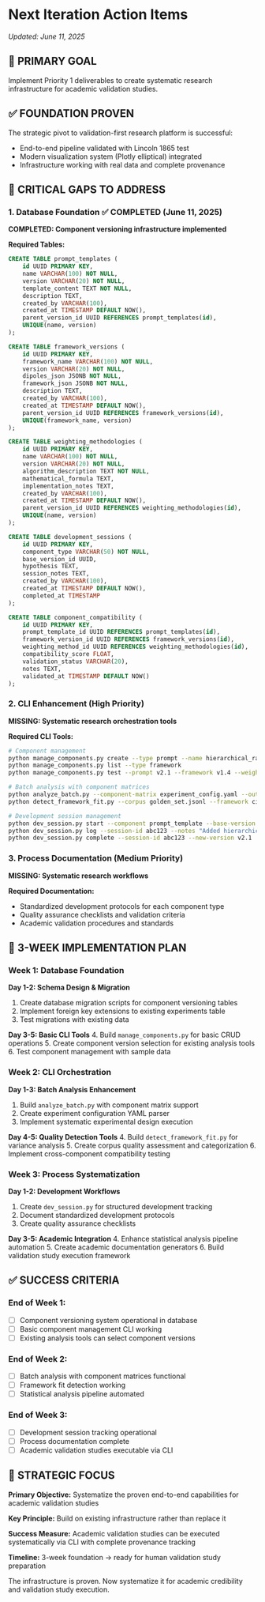 # Next Iteration Action Items
*Updated: June 11, 2025*

## 🎯 **PRIMARY GOAL**
Implement Priority 1 deliverables to create systematic research infrastructure for academic validation studies.

## ✅ **FOUNDATION PROVEN** 
The strategic pivot to validation-first research platform is successful:
- End-to-end pipeline validated with Lincoln 1865 test
- Modern visualization system (Plotly elliptical) integrated
- Infrastructure working with real data and complete provenance

## 🚨 **CRITICAL GAPS TO ADDRESS**

### **1. Database Foundation** ✅ **COMPLETED** (June 11, 2025)
**COMPLETED: Component versioning infrastructure implemented**

**Required Tables:**
```sql
CREATE TABLE prompt_templates (
    id UUID PRIMARY KEY,
    name VARCHAR(100) NOT NULL,
    version VARCHAR(20) NOT NULL,
    template_content TEXT NOT NULL,
    description TEXT,
    created_by VARCHAR(100),
    created_at TIMESTAMP DEFAULT NOW(),
    parent_version_id UUID REFERENCES prompt_templates(id),
    UNIQUE(name, version)
);

CREATE TABLE framework_versions (
    id UUID PRIMARY KEY,
    framework_name VARCHAR(100) NOT NULL,
    version VARCHAR(20) NOT NULL,
    dipoles_json JSONB NOT NULL,
    framework_json JSONB NOT NULL,
    description TEXT,
    created_by VARCHAR(100),
    created_at TIMESTAMP DEFAULT NOW(),
    parent_version_id UUID REFERENCES framework_versions(id),
    UNIQUE(framework_name, version)
);

CREATE TABLE weighting_methodologies (
    id UUID PRIMARY KEY,
    name VARCHAR(100) NOT NULL,
    version VARCHAR(20) NOT NULL,
    algorithm_description TEXT NOT NULL,
    mathematical_formula TEXT,
    implementation_notes TEXT,
    created_by VARCHAR(100),
    created_at TIMESTAMP DEFAULT NOW(),
    parent_version_id UUID REFERENCES weighting_methodologies(id),
    UNIQUE(name, version)
);

CREATE TABLE development_sessions (
    id UUID PRIMARY KEY,
    component_type VARCHAR(50) NOT NULL,
    base_version_id UUID,
    hypothesis TEXT,
    session_notes TEXT,
    created_by VARCHAR(100),
    created_at TIMESTAMP DEFAULT NOW(),
    completed_at TIMESTAMP
);

CREATE TABLE component_compatibility (
    id UUID PRIMARY KEY,
    prompt_template_id UUID REFERENCES prompt_templates(id),
    framework_version_id UUID REFERENCES framework_versions(id),
    weighting_method_id UUID REFERENCES weighting_methodologies(id),
    compatibility_score FLOAT,
    validation_status VARCHAR(20),
    notes TEXT,
    validated_at TIMESTAMP DEFAULT NOW()
);
```

### **2. CLI Enhancement** (High Priority)
**MISSING: Systematic research orchestration tools**

**Required CLI Tools:**
```bash
# Component management
python manage_components.py create --type prompt --name hierarchical_ranking --version v2.1
python manage_components.py list --type framework
python manage_components.py test --prompt v2.1 --framework v1.4 --weighting v1.2

# Batch analysis with component matrices
python analyze_batch.py --component-matrix experiment_config.yaml --output batch_results/
python detect_framework_fit.py --corpus golden_set.jsonl --framework civic_virtue --threshold 0.20

# Development session management
python dev_session.py start --component prompt_template --base-version v2.0 --hypothesis "Test evidence extraction"
python dev_session.py log --session-id abc123 --notes "Added hierarchical ranking requirement"
python dev_session.py complete --session-id abc123 --new-version v2.1
```

### **3. Process Documentation** (Medium Priority)
**MISSING: Systematic research workflows**

**Required Documentation:**
- Standardized development protocols for each component type
- Quality assurance checklists and validation criteria
- Academic validation procedures and standards

## 📅 **3-WEEK IMPLEMENTATION PLAN**

### **Week 1: Database Foundation**
**Day 1-2: Schema Design & Migration**
1. Create database migration scripts for component versioning tables
2. Implement foreign key extensions to existing experiments table
3. Test migrations with existing data

**Day 3-5: Basic CLI Tools**
4. Build `manage_components.py` for basic CRUD operations
5. Create component version selection for existing analysis tools
6. Test component management with sample data

### **Week 2: CLI Orchestration** 
**Day 1-3: Batch Analysis Enhancement**
1. Build `analyze_batch.py` with component matrix support
2. Create experiment configuration YAML parser
3. Implement systematic experimental design execution

**Day 4-5: Quality Detection Tools**
4. Build `detect_framework_fit.py` for variance analysis
5. Create corpus quality assessment and categorization
6. Implement cross-component compatibility testing

### **Week 3: Process Systematization**
**Day 1-2: Development Workflows**
1. Create `dev_session.py` for structured development tracking
2. Document standardized development protocols
3. Create quality assurance checklists

**Day 3-5: Academic Integration**
4. Enhance statistical analysis pipeline automation
5. Create academic documentation generators
6. Build validation study execution framework

## ✅ **SUCCESS CRITERIA**

### **End of Week 1:**
- [ ] Component versioning system operational in database
- [ ] Basic component management CLI working
- [ ] Existing analysis tools can select component versions

### **End of Week 2:**
- [ ] Batch analysis with component matrices functional
- [ ] Framework fit detection working
- [ ] Statistical analysis pipeline automated

### **End of Week 3:**
- [ ] Development session tracking operational
- [ ] Process documentation complete
- [ ] Academic validation studies executable via CLI

## 🎯 **STRATEGIC FOCUS**

**Primary Objective:** Systematize the proven end-to-end capabilities for academic validation studies

**Key Principle:** Build on existing infrastructure rather than replace it

**Success Measure:** Academic validation studies can be executed systematically via CLI with complete provenance tracking

**Timeline:** 3-week foundation → ready for human validation study preparation

The infrastructure is proven. Now systematize it for academic credibility and validation study execution. 
